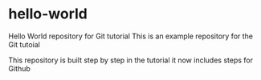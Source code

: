 # hello-world
Hello World repository for Git tutorial
This is an example repository for the Git tutoial 

This repository is built step by step in the tutorial
it now includes steps for Github
